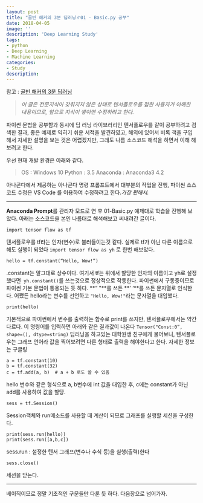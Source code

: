 ```yaml
---
layout: post
title: "골빈 해커의 3분 딥러닝∥01 - Basic.py 공부"
date: 2018-04-05
image: ''
description: 'Deep Learning Study'
tags:
- python
- Deep Learning
- Machine Learning
categories:
- Study
description: 
---
```

참고 : [골빈 해커의 3분 딥러닝](https://github.com/golbin/TensorFlow-Tutorials/tree/master/03%20-%20TensorFlow%20Basic)
>*이 글은 전문지식이 갖춰지지 않은 상태로 텐서플로우를 접한 사용자가 이해한 내용이므로, 앞으로 지식이 쌓이면 수정하려고 한다.*

파이썬 문법을 공부함과 동시에 딥 러닝 라이브러리인 텐서플로우를 같이 공부하려고 검색한 결과, 좋은 예제로 익히기 쉬운 서적을 발견하였고, 해외에 있어서 비록 책을 구입해서 자세한 설명을 보는 것은 어렵겠지만, 그래도 나름 소스코드 해석을 하면서 이해 해 보려고 한다.

우선 현재 개발 환경은 아래와 같다.
>OS : Windows 10
Python : 3.5
Anaconda : Anaconda3 4.2

아나콘다에서 제공하는 아나콘다 명령 프롬프트에서 대부분의 작업을 진행, 파이썬 소스코드 수정은 VS Code 를 이용하여 수정하려고 한다.*가장 편해서.*
- - -
**Anaconda Prompt**를 관리자 모드로 연 후 01-Basic.py 예제대로 학습을 진행해 보았다. 아래는 소스코드을 본인 나름대로 해석해보고 써내려간 글이다.
```
import tensor flow as tf
``` 
텐서플로우를 tf라는 인자(변수)로 불러들이는것 같다. 실제로 tf가 아닌 다른 이름으로 해도 실행이 되었다
```import tensor flow as yh``` 로 한번 해보았다.


```
hello = tf.constant(“Hello, Wow!”)
```
 .constant는 말그대로 상수이다. 여기서 tf는 위에서 할당한 인자의 이름이고 yh로 설정했다면``` yh.constant()```를 쓰는것으로 정상적으로 작동한다.
 파이썬에서 구동중이므로 파이썬 기본 문법이 통용되는 듯 하다. **“ "**를 쓰든 **’ ‘**를 쓰든 문자열로 인식한다.
어쨌든 hello라는 변수를 선언하고 ```"Hello, Wow!"```라는 문자열을 대입했다.


```
print(hello)
```
기본적으로 파이썬에서 변수를 출력하는 함수로 print를 쓰지만, 텐서플로우에서는 약간 다르다. 이 명령어를 입력하면 아래와 같은 결과값이 나온다
```Tensor("Const:0”, shape=(), dtype=string)```
딥러닝을 하고있는 대학원생 친구에게 물어보니, 텐서플로우는 그래프 언어라 값을 찍어보려면 다른 형태로 출력을 해야한다고 한다. 자세한 정보는 구글링


```
a = tf.constant(10)
b = tf.constant(32)
c = tf.add(a, b)  # a + b 로도 쓸 수 있음
```
 hello 변수와 같은 형식으로 a, b변수에 int 값을 대입한 후, c에는 constant가 아닌 add를 사용하여 값을 할당.


```
sess = tf.Session()
```
Session객체와 run메소드를 사용할 때 계산이 되므로 그래프를 실행할 세션을 구성한다.


```
print(sess.run(hello))
print(sess.run([a,b,c])
```
 sess.run : 설정한 텐서 그래프(변수나 수식 등)을 실행(출력)한다
```
sess.close()
```
 세션을 닫는다.

- - - 

베이직이므로 정말 기초적인 구문들만 다룬 듯 하다. 다음장으로 넘어가자.
